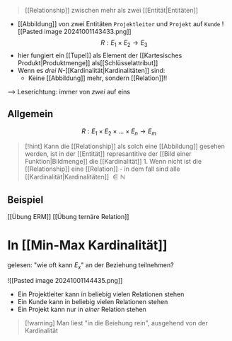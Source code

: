 > [[Relationship]] zwischen mehr als zwei [[Entität|Entitäten]]

- [[Abbildung]] von zwei Entitäten `Projektleiter` und `Projekt` auf `Kunde`
![[Pasted image 20241001143433.png]]
$$R: E_{1} \times E_{2} \rightarrow E_{3}$$
- hier fungiert ein [[Tupel]] als Element der [[Kartesisches Produkt|Produktmenge]] als[[Schlüsselattribut]]
- Wenn es _drei_ $N$-[[Kardinalität|Kardinalitäten]] sind:
	- Keine [[Abbildung]] mehr, sondern [[Relation]]!!

--> Leserichtung: immer von _zwei_ auf eins
## Allgemein
$$R: E_{1} \times E_{2} \times ... \times E_{n} \rightarrow E_{m}$$

> [!hint] Kann die [[Relationship]] als solch eine [[Abbildung]] gesehen werden, ist in der [[Entität]] represantitive der [[Bild einer Funktion|Bildmenge]] die [[Kardinalität]] $1$.
> Wenn nicht ist die [[Relationship]] eine [[Relation]] - in dem fall sind alle [[Kardinalität|Kardinalitäten]] $\in \mathbb{N}$
## Beispiel
[[Übung ERM]]
[[Übung ternäre Relation]]

# In [[Min-Max Kardinalität]]
gelesen: "wie oft kann $E_{x}$" an der Beziehung teilnehmen?

![[Pasted image 20241001144435.png]]


- Ein Projektleiter kann in beliebig vielen Relationen stehen
- Ein Kunde kann in beliebig vielen Relationen stehen
- Ein Projekt kann nur in _einer_ Relation stehen

> [!warning] Man liest "in die Beiehung rein", ausgehend von der Kardinalität